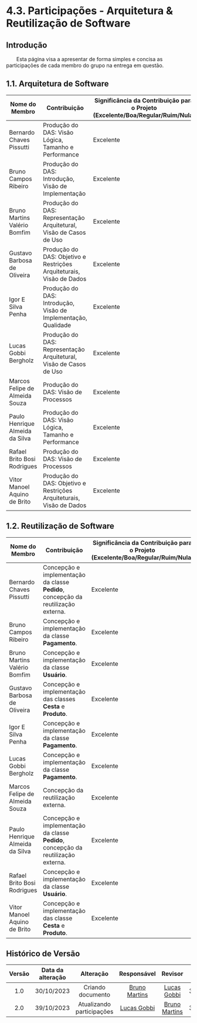 # 4.3. Participações - Arquitetura & Reutilização de Software
## Introdução

<div align="jutify">
&emsp;&emsp;Esta página visa a apresentar de forma simples e concisa as participações de cada membro do grupo na entrega em questão.
</div>

## 1.1. Arquitetura de Software

| Nome do Membro | Contribuição | Significância da Contribuição para o Projeto (Excelente/Boa/Regular/Ruim/Nula) |
| --- | --- | --- |
| Bernardo Chaves Pissutti | Produção do DAS: Visão Lógica, Tamanho e Performance | Excelente |
| Bruno Campos Ribeiro | Produção do DAS: Introdução, Visão de Implementação | Excelente |
| Bruno Martins Valério Bomfim | Produção do DAS: Representação Arquitetural, Visão de Casos de Uso | Excelente |
| Gustavo Barbosa de Oliveira | Produção do DAS: Objetivo e Restrições Arquiteturais, Visão de Dados | Excelente |
| Igor E Silva Penha | Produção do DAS: Introdução, Visão de Implementação, Qualidade | Excelente |
| Lucas Gobbi Bergholz | Produção do DAS: Representação Arquitetural, Visão de Casos de Uso | Excelente |
| Marcos Felipe de Almeida Souza | Produção do DAS: Visão de Processos | Excelente |
| Paulo Henrique Almeida da Silva | Produção do DAS: Visão Lógica, Tamanho e Performance | Excelente |
| Rafael Brito Bosi Rodrigues | Produção do DAS: Visão de Processos | Excelente |
| Vitor Manoel Aquino de Brito | Produção do DAS: Objetivo e Restrições Arquiteturais, Visão de Dados | Excelente  |

## 1.2. Reutilização de Software

| Nome do Membro | Contribuição | Significância da Contribuição para o Projeto (Excelente/Boa/Regular/Ruim/Nula) |
| --- | --- | --- |
| Bernardo Chaves Pissutti | Concepção e implementação da classe **Pedido**, concepção da reutilização externa. | Excelente |
| Bruno Campos Ribeiro | Concepção e implementação da classe **Pagamento**. | Excelente  |
| Bruno Martins Valério Bomfim | Concepção e implementação da classe **Usuário**. | Excelente |
| Gustavo Barbosa de Oliveira | Concepção e implementação das classes **Cesta** e **Produto**. | Excelente |
| Igor E Silva Penha | Concepção e implementação da classe **Pagamento**. | Excelente |
| Lucas Gobbi Bergholz | Concepção e implementação da classe **Pagamento**. | Excelente |
| Marcos Felipe de Almeida Souza | Concepção da reutilização externa. | Excelente |
| Paulo Henrique Almeida da Silva | Concepção e implementação da classe **Pedido**, concepção da reutilização externa. | Excelente |
| Rafael Brito Bosi Rodrigues | Concepção e implementação da classe **Usuário**. | Excelente |
| Vitor Manoel Aquino de Brito | Concepção e implementação das classe **Cesta** e **Produto**. | Excelente |

##  Histórico de Versão

| Versão | Data da alteração | Alteração | Responsável | Revisor | Data de revisão |
| :---: | :---: | :---: | :---: | :---: | :---: |
| 1.0 | 30/10/2023 | Criando documento | [Bruno Martins](https://www.github.com/gitbmvb)   | [Lucas Gobbi](https://github.com/LucasBergholz) | 30/10/2023 |
| 2.0 | 39/10/2023 | Atualizando participações | [Lucas Gobbi](https://github.com/LucasBergholz)   | [Bruno Martins](https://www.github.com/gitbmvb) | 30/10/2023 |
